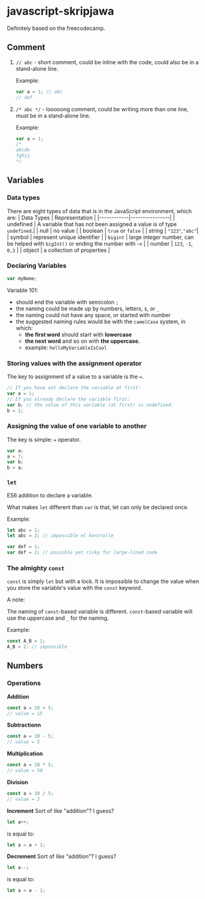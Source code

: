 # javascript-skripjawa
Definitely based on the freecodecamp.

## Comment
1. ``` // abc ``` - short comment, could be inline with the code, could also be in a stand-alone line.
   
   Example:
   ``` js
   var a = 1; // abc
   // def
   ```
3. ``` /* abc */ ``` - looooong comment, could be writing more than one line, must be in a stand-alone line.
   
   Example:
   ```js
   var a = 1;
   /*
   abcde
   fghij
   */
   ```
   
## Variables

### Data types
There are eight types of data that is in the JavaScript environment, which are:
| Data Types | Representation |
|------------|----------------|
| undefined | A variable that has not been assigned a value is of type ```undefined```.|
| null | no value |
| boolean | ```true``` or ```false``` |
| string | ```"123"```,```"abc"```|
| symbol | represent unique identifier |
| ```bigint``` | large integer number, can be helped with ```bigInt()``` or ending the number with -```n``` |
| number | ```123```, ```-1```, ```0,3``` |
| object | a collection of properties |

### Declaring Variables
```js
var myName;
```
Variable 101:
- should end the variable with semicolon ```;```
- the naming could be made up by numbers, letters, ```$```, or ```_```
- the naming could not have any space, or started with number
- the suggested naming rules would be with the ```camelCase``` system, in which:
  - **the first word** should start with **lowercase**
  - **the next word** and so on with **the uppercase.**
  - example: ```helloMyVariableIsCool```

### Storing values with the assignment operator
The key to assignment of a value to a variable is the ```=```.
```js
// If you have not declare the variable at first:
var a = 1;
// If you already declare the variable first:
var b; // the value of this variable (at first) is undefined.
b = 1;
```

### Assigning the value of one variable to another
The key is simple: ```=``` operator.
```js
var a;
a = 7;
var b;
b = a;
```

### ```let```
ES6 addition to declare a variable.

What makes ```let``` different than ```var``` is that, let can only be declared once.

Example:
```js
let abc = 1;
let abc = 2; // impossible el kontrolle

var def = 1;
var def = 2; // possible yet risky for large-lined code
```

### The almighty ```const```
```const``` is simply ```let``` but with a lock. It is impossible to change the value when you store the variable's value with the ```const``` keyword.

A note:

The naming of ```const```-based variable is different. ```const```-based variable will use the uppercase and ```_``` for the naming.

Example:
```js
const A_B = 1;
A_B = 2: // impossible
```

## Numbers
### Operations
**Addition**
```js
const a = 10 + 5;
// value = 15
```
**Subtractionn**
```js
const a = 10 - 5;
// value = 5
```
**Multiplication**
```js
const a = 10 * 5;
// value = 50
```
**Division**
```js
const a = 10 / 5;
// value = 2
```
**Increment**
Sort of like "addition"? I guess?
```js
let a++;
```
is equal to:
```js
let a = a + 1;
```
**Decrement**
Sort of like "addition"? I guess?
```js
let a--;
```
is equal to:
```js
let a = a - 1;
```




